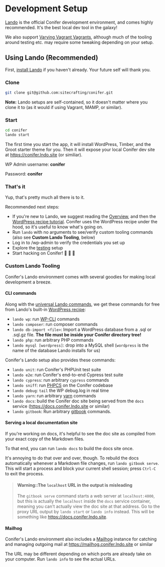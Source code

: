 # Development Setup

[Lando](https://docs.devwithlando.io) is the official Conifer development environment, and comes highly recommended. It's the best local dev tool in the galaxy!

We also support [Varying Vagrant Vagrants](https://varyingvagrantvagrants.org/), although much of the tooling around testing etc. may require some tweaking depending on your setup.

## Using Lando (Recommended)

First, [install Lando](https://docs.devwithlando.io/installation/installing.html) if you haven't already. Your future self will thank you.

### Clone

```bash
git clone git@github.com:sitecrafting/conifer.git
```

**Note:** Lando setups are self-contained, so it doesn't matter where you clone it to (as it would if using Vagrant, MAMP, or similar).

### Start

```bash
cd conifer
lando start
```

The first time you start the app, it will install WordPress, Timber, and the Groot starter theme for you. Then it will expose your local Conifer dev site at https://conifer.lndo.site (or similiar).

WP Admin username: **conifer**

Password: **conifer**

### That's it

Yup, that's pretty much all there is to it.

Recommended next steps:

* If you're new to Lando, we suggest reading the [Overview](https://docs.devwithlando.io/), and then the [WordPress recipe tutorial](https://docs.devwithlando.io/tutorials/wordpress.html). Conifer uses the WordPress recipe under the hood, so it's useful to know what's going on.
* Run `lando` with no arguments to see/verify custom tooling commands (also see **Custom Lando Tooling**, below)
* Log in to /wp-admin to verify the credentials you set up
* Explore the [testing](/testing.md) setup
* Start hacking on Conifer! 🌲 🚀 🎉

### Custom Lando Tooling

Conifer's Lando environment comes with several goodies for making local development a breeze.

#### CLI commands

Along with the [universal Lando commands](https://docs.devwithlando.io/cli/usage.html), we get these commands for free from Lando's built-in [WordPress recipe](https://docs.devwithlando.io/tutorials/wordpress.html):

* `lando wp`: run [WP-CLI](https://wp-cli.org/) commands
* `lando composer`: run composer commands
* `lando db-import <file>`: Import a WordPress database from a .sql or .sql.gz file. **The file must be inside your Conifer directory tree!**
* `lando php`: run arbitrary PHP commands
* `lando mysql [wordpress]`: drop into a MySQL shell (`wordpress` is the name of the database Lando installs for us)

Conifer's Lando setup also provides these commands:

* `lando unit`: run Conifer's PHPUnit test suite
* `lando e2e`: run Conifer's end-to-end Cypress test suite
* `lando cypress`: run arbitrary `cypress` commands
* `lando sniff`: run [PHPCS](https://github.com/squizlabs/PHP_CodeSniffer) on the Conifer codebase
* `lando debug`: `tail` the WP debug.log in real time
* `lando yarn`: run arbitrary [yarn](https://www.npmjs.com/package/yarn) commands
* `lando docs`: build the Conifer doc site being served from the `docs` service (https://docs.conifer.lndo.site or similar)
* `lando gitbook`: Run arbitrary [gitbook](https://github.com/GitbookIO/gitbook) commands.

#### Serving a local documentation site

If you're working on docs, it's helpful to see the doc site as compiled from your exact copy of the Markdown files.

To that end, you can run `lando docs` to build the docs site once.

It's annoying to do that over and over, though. To rebuild the docs automatically whenever a Markdown file changes, run `lando gitbook serve`. This will start a process and block your current shell session; press `Ctrl-C` to exit the process.

> #### Warning::The `localhost` URL in the output is misleading
>
> The `gitbook serve` command starts a web server at `localhost:4000`, but this is actually the `localhost` inside the `docs` service container, meaning you can't actually view the doc site at that address. Go to the proxy URL output by `lando start` or `lando info` instead. This will be something like https://docs.conifer.lndo.site.

#### Mailhog

Conifer's Lando environment also includes a [Mailhog](https://github.com/mailhog/MailHog) instance for catching and managing outgoing mail at https://mailhog.conifer.lndo.site or similar

The URL may be different depending on which ports are already take on your computer. Run `lando info` to see the actual URLs.